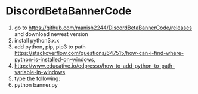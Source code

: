 # DiscordBetaBannerCode

1. go to https://github.com/manish2244/DiscordBetaBannerCode/releases and download newest version
2. install python3.x.x 
3. add python, pip, pip3 to path https://stackoverflow.com/questions/647515/how-can-i-find-where-python-is-installed-on-windows,
4. https://www.educative.io/edpresso/how-to-add-python-to-path-variable-in-windows
5. type the following:
6. python banner.py 
